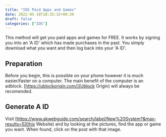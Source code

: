 ```yaml
---
title: "IOS Paid Apps and Games"
date: 2022-05-18T18:35:32+09:30
draft: false
categories: ["IOS"]
---
```


This method will get you paid apps and games for FREE. It works by signing you into an 'A ID' which has made purchases in the past. You simply download what you want and then log back into your 'A ID'.

## Preparation
Before you begin, this is possible on your phone however it is much easier/faster on a computer. The main benefit of the computer is an adblock. [https://ublockorigin.com/](Ublock Origin) will always be recomended.

## Generate A ID
Visit [https://www.akwebguide.com/search/label/New%20System?&max-results=5](this Website) and by looking at the pictures, find the app or game you want. When found, click on the post with that image.
